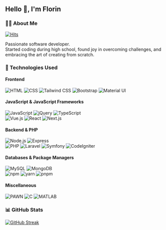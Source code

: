 ## Hello 👋, I'm Florin


### 👨‍💻 About Me
[![Hits](https://hits.sh/github.com/sherkan-n/hits.svg?color=blueviolet&label=Profile%20views)](https://hits.sh/github.com/silentsoft/hits/)

Passionate software developer.<br>
Started coding during high school, found joy in overcoming challenges, and embracing the art of creating from scratch.<br>

### 🚀 Technologies Used

#### Frontend
![HTML](https://img.shields.io/badge/HTML-red) ![CSS](https://img.shields.io/badge/CSS-dodgerblue) ![Tailwind CSS](https://img.shields.io/badge/Tailwind%20CSS-38bdf8) ![Bootstrap](https://img.shields.io/badge/Bootstrap-712cf9) ![Material UI](https://img.shields.io/badge/Material%20UI-0072E5)

#### JavaScript & JavaScript Frameworks
![JavaScript](https://img.shields.io/badge/JavaScript-yellow) ![jQuery](https://img.shields.io/badge/jQuery-white) ![TypeScript](https://img.shields.io/badge/TypeScript-007acc) <br>
![Vue.js](https://img.shields.io/badge/Vue.js-00c180) ![React](https://img.shields.io/badge/React-149eca) ![Next.js](https://img.shields.io/badge/Next.js-black)

#### Backend & PHP
![Node.js](https://img.shields.io/badge/Node.js-84ba64) ![Express](https://img.shields.io/badge/Express-white) <br>
![PHP](https://img.shields.io/badge/PHP-4f5b93) ![Laravel](https://img.shields.io/badge/Laravel-EB4432) ![Symfony](https://img.shields.io/badge/Symfony-black) ![CodeIgniter](https://img.shields.io/badge/CodeIgniter-dd4814)

#### Databases & Package Managers
![MySQL](https://img.shields.io/badge/MySQL-e48c00) ![MongoDB](https://img.shields.io/badge/MongoDB-00AA57) <br>
![npm](https://img.shields.io/badge/npm-cc3534) ![yarn](https://img.shields.io/badge/yarn-514C87) ![pnpm](https://img.shields.io/badge/pnpm-f69220)

#### Miscellaneous
![PAWN](https://img.shields.io/badge/PAWN-ce8737) ![C](https://img.shields.io/badge/C-659bd3) ![MATLAB](https://img.shields.io/badge/MATLAB-750000)

### 📊 GitHub Stats

[![GitHub Streak](https://streak-stats.demolab.com/?user=sherkan-n&theme=dark)](https://git.io/streak-stats)

